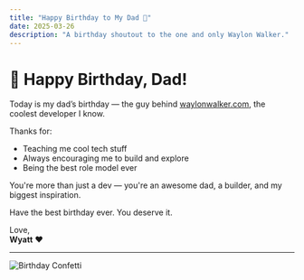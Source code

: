 ```yaml
---
title: "Happy Birthday to My Dad 🎉"
date: 2025-03-26
description: "A birthday shoutout to the one and only Waylon Walker."
---
```


# 🎈 Happy Birthday, Dad!

Today is my dad’s birthday — the guy behind [waylonwalker.com](https://waylonwalker.com), the coolest developer I know.

Thanks for:

- Teaching me cool tech stuff
- Always encouraging me to build and explore
- Being the best role model ever

You're more than just a dev — you're an awesome dad, a builder, and my biggest inspiration.

Have the best birthday ever. You deserve it.

Love,  
**Wyatt** ❤️

---

![Birthday Confetti](https://media.giphy.com/media/3o6Zt481isNVuQI1l6/giphy.gif)
